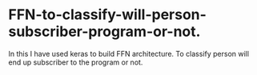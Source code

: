 # FFN-to-classify-will-person-subscriber-program-or-not.
In this I have used keras to build FFN architecture. To classify person will end up subscriber to the program or not.
